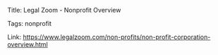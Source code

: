 Title:  Legal Zoom - Nonprofit Overview

Tags:   nonprofit

Link:   https://www.legalzoom.com/non-profits/non-profit-corporation-overview.html

